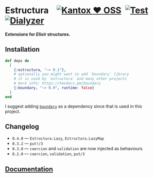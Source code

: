 # Estructura    [![Kantox ❤ OSS](https://img.shields.io/badge/❤-kantox_oss-informational.svg)](https://kantox.com/)  [![Test](https://github.com/am-kantox/estructura/workflows/Test/badge.svg)](https://github.com/am-kantox/estructura/actions?query=workflow%3ATest)  [![Dialyzer](https://github.com/am-kantox/estructura/workflows/Dialyzer/badge.svg)](https://github.com/am-kantox/estructura/actions?query=workflow%3ADialyzer)

**Extensions for _Elixir_ structures.**

## Installation

```elixir
def deps do
  [
    {:estructura, "~> 0.1"},
    # optionally you might want to add `boundary` library 
    # it is used by `estructura` and many other projects
    # more info: https://hexdocs.pm/boundary
    {:boundary, "~> 0.9", runtime: false}
  ]
end
```
I suggest adding [`boundary`](https://hexdocs.pm/boundary) as a dependency since that is used in this project.

## Changelog

* `0.4.0` — `Estructura.Lazy`, `Estructura.LazyMap`
* `0.3.2` — `put!/3`
* `0.3.0` — `coercion` and `validation` are now injected as behaviours
* `0.2.0` — `coercion`, `validation`, `put/3`

## [Documentation](https://hexdocs.pm/estructura)

